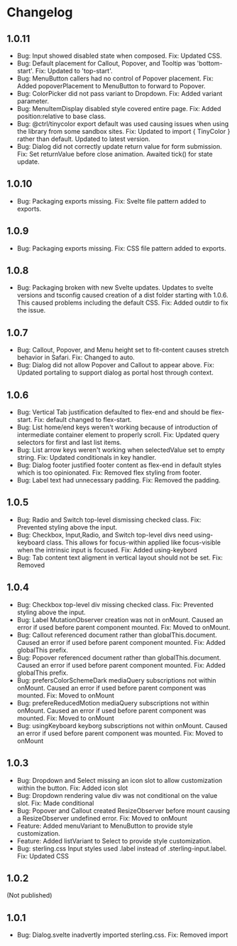 # Changelog

## 1.0.11

- Bug: Input showed disabled state when composed. Fix: Updated CSS.
- Bug: Default placement for Callout, Popover, and Tooltip was 'bottom-start'. Fix: Updated to 'top-start'.
- Bug: MenuButton callers had no control of Popover placement. Fix: Added popoverPlacement to MenuButton to forward to Popover.
- Bug: ColorPicker did not pass variant to Dropdown. Fix: Added variant parameter.
- Bug: MenuItemDisplay disabled style covered entire page. Fix: Added position:relative to base class.
- Bug: @ctrl/tinycolor export default was used causing issues when using the library from some sandbox sites. Fix: Updated to import { TinyColor } rather than default. Updated to latest version.
- Bug: Dialog did not correctly update return value for form submission. Fix: Set returnValue before close animation. Awaited tick() for state update.

## 1.0.10

- Bug: Packaging exports missing. Fix: Svelte file pattern added to exports.

## 1.0.9

- Bug: Packaging exports missing. Fix: CSS file pattern added to exports.

## 1.0.8

- Bug: Packaging broken with new Svelte updates. Updates to svelte versions and tsconfig caused creation of a dist folder starting with 1.0.6. This caused problems including the default CSS. Fix: Added outdir to fix the issue.

## 1.0.7

- Bug: Callout, Popover, and Menu height set to fit-content causes stretch behavior in Safari. Fix: Changed to auto.
- Bug: Dialog did not allow Popover and Callout to appear above. Fix: Updated portaling to support dialog as portal host through context.

## 1.0.6

- Bug: Vertical Tab justification defaulted to flex-end and should be flex-start. Fix: default changed to flex-start.
- Bug: List home/end keys weren't working because of introduction of intermediate container element to properly scroll. Fix: Updated query selectors for first and last list items.
- Bug: List arrow keys weren't working when selectedValue set to empty string. Fix: Updated conditionals in key handler.
- Bug: Dialog footer justified footer content as flex-end in default styles which is too opinionated. Fix: Removed flex styling from footer.
- Bug: Label text had unnecessary padding. Fix: Removed the padding.

## 1.0.5

- Bug: Radio and Switch top-level dismissing checked class. Fix: Prevented styling above the input.
- Bug: Checkbox, Input,Radio, and Switch top-level divs need using-keyboard class. This allows for focus-within applied like focus-visible when the intrinsic input is focused. Fix: Added using-keybord
- Bug: Tab content text aligment in vertical layout should not be set. Fix: Removed

## 1.0.4

- Bug: Checkbox top-level div missing checked class. Fix: Prevented styling above the input.
- Bug: Label MutationObserver creation was not in onMount. Caused an error if used before parent component mounted. Fix: Moved to onMount.
- Bug: Callout referenced document rather than globalThis.document. Caused an error if used before parent component mounted. Fix: Added globalThis prefix.
- Bug: Popover referenced document rather than globalThis.document. Caused an error if used before parent component mounted. Fix: Added globalThis prefix.
- Bug: prefersColorSchemeDark mediaQuery subscriptions not within onMount. Caused an error if used before parent component was mounted. Fix: Moved to onMount
- Bug: prefereReducedMotion mediaQuery subscriptions not within onMount. Caused an error if used before parent component was mounted. Fix: Moved to onMount
- Bug: usingKeyboard keyborg subscriptions not within onMount. Caused an error if used before parent component was mounted. Fix: Moved to onMount

## 1.0.3

- Bug: Dropdown and Select missing an icon slot to allow customization within the button. Fix: Added icon slot
- Bug: Dropdown rendering value div was not conditional on the value slot. Fix: Made conditional
- Bug: Popover and Callout created ResizeObserver before mount causing a ResizeObserver undefined error. Fix: Moved to onMount
- Feature: Added menuVariant to MenuButton to provide style customization.
- Feature: Added listVariant to Select to provide style customization.
- Bug: sterling.css Input styles used .label instead of .sterling-input.label. Fix: Updated CSS

## 1.0.2

(Not published)

## 1.0.1

- Bug: Dialog.svelte inadvertly imported sterling.css. Fix: Removed import
